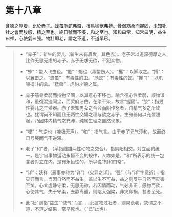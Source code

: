 # 第十八章

含德之厚着，比於赤子。蜂蠆虺蛇弗螫，攫鳥猛獸弗搏。骨弱筋柔而握固，未知牝牡之會而朘怒，精之至也。終日號而不嚘，和之至也。知和曰常，知常曰明，益生曰祥，心使氣曰强。物壯即老，謂之不道，不道早已。

---

> + “赤子”：新生的婴儿（新生未有眉发，其色赤）。老子常以道深德厚之人比作无思无虑的赤子。赤子无求无欲，不犯众物。
>
> + “蜂”：螫人飞虫也。“蠆”：蝎也（毒螫伤人）。“攫”：以脚取之。“搏”：以翼击之。“蜂蠆”：有毒性的虫。“虺蛇”：有毒性的蛇。“攫鸟”：以爪喙搏斗的禽。“猛兽”：虎豹才狼之属。
>
> + 赤子筋骨柔弱而持物坚固，以其意心不移也。喻含德心性柔弱，顺物谦和，虽復混迹同尘，而灵府洁白，在染不染，故言“握固”。“朘”：指男性婴儿之生殖器。赤子未知男女之合会而阴作怒者，由精气多之所致也。犹谓尚不知而且无两性交媾之理与欲之赤子，生殖器何以充盈翘起，乃因体内精气之充沛，纯属生理之自然现象。
>
> + “嚘”：气逆也（啼极无声）。“和”：指气言。由于赤子元气淳和，故而终日号哭而气不逆滞。
>
> + 老子“和”者，（系指雌雄两性动物之交合），指阴阳相交。对立面的统一，是宇宙事物运动永恒不变的规律，人亦如是。“和”所表示的统一包含者对立在内，是有永恒性的，所以说“知和曰常”。
>
> + “详”：妖祥（恶事亦称为“详”）（灾异之详）。“强”（与“详”字意近）：指灾异而言。当因自然而不益生。盖以生不可益，益之则反乎自然而灾害至矣。心宜虚静守柔，无思无欲，若因情而动，气必非正；感物而欲，心使其气，失于守柔，去静离道，则陷入强梁，非灾即祸，甚者至死。
>
> + 此“壮”则指“益生”“使气”而言......此言物过壮者，则易衰老，故谓之不道，不道之结果，常早死也。（“已”止也）。

